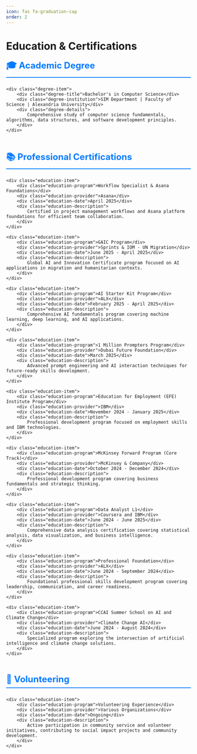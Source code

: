 ```yaml
---
icon: fas fa-graduation-cap
order: 2
---
```


<style>
.education-section {
    margin-bottom: 3rem;
}

.education-title {
    font-size: 1.5rem;
    font-weight: bold;
    color: #007bff;
    margin-bottom: 1.5rem;
    border-bottom: 2px solid #007bff;
    padding-bottom: 0.5rem;
}

.education-item {
    margin-bottom: 1.5rem;
    padding: 1.5rem;
    border-left: 4px solid #007bff;
    background-color: #2d3748;
    border-radius: 0 8px 8px 0;
    color: #e2e8f0;
}

.education-program {
    font-size: 1.2rem;
    font-weight: bold;
    color: #f7fafc;
    margin-bottom: 0.5rem;
}

.education-provider {
    font-size: 1rem;
    color: #63b3ed;
    font-weight: 600;
    margin-bottom: 0.5rem;
}

.education-date {
    font-size: 0.9rem;
    color: #a0aec0;
    font-style: italic;
    margin-bottom: 0.5rem;
}

.education-description {
    color: #cbd5e0;
    line-height: 1.6;
    font-size: 0.95rem;
}

.degree-item {
    margin-bottom: 1.5rem;
    padding: 1.5rem;
    border-left: 4px solid #28a745;
    background-color: #2d3748;
    border-radius: 0 8px 8px 0;
    color: #e2e8f0;
}

.degree-title {
    font-size: 1.3rem;
    font-weight: bold;
    color: #f7fafc;
    margin-bottom: 0.5rem;
}

.degree-institution {
    font-size: 1.1rem;
    color: #63b3ed;
    font-weight: 600;
    margin-bottom: 0.5rem;
}

.degree-details {
    color: #cbd5e0;
    line-height: 1.6;
    font-size: 0.95rem;
}

@media (max-width: 768px) {
    .education-item, .degree-item {
        padding: 1rem;
        margin-bottom: 1rem;
    }
    
    .education-program, .degree-title {
        font-size: 1.1rem;
    }
    
    .education-provider, .degree-institution {
        font-size: 0.95rem;
    }
}
</style>

# Education & Certifications

<div class="education-section">
    <div class="education-title">🎓 Academic Degree</div>
    
    <div class="degree-item">
        <div class="degree-title">Bachelor's in Computer Science</div>
        <div class="degree-institution">SIM Department | Faculty of Science | Alexandria University</div>
        <div class="degree-details">
            Comprehensive study of computer science fundamentals, algorithms, data structures, and software development principles.
        </div>
    </div>
</div>

<div class="education-section">
    <div class="education-title">📚 Professional Certifications</div>
    
    <div class="education-item">
        <div class="education-program">Workflow Specialist & Asana Foundations</div>
        <div class="education-provider">Asana</div>
        <div class="education-date">April 2025</div>
        <div class="education-description">
            Certified in project management workflows and Asana platform foundations for efficient team collaboration.
        </div>
    </div>

    <div class="education-item">
        <div class="education-program">GAIC Program</div>
        <div class="education-provider">Sprints & IOM - UN Migration</div>
        <div class="education-date">June 2025 - April 2025</div>
        <div class="education-description">
            Global AI and Innovation Certificate program focused on AI applications in migration and humanitarian contexts.
        </div>
    </div>

    <div class="education-item">
        <div class="education-program">AI Starter Kit Program</div>
        <div class="education-provider">ALX</div>
        <div class="education-date">February 2025 - April 2025</div>
        <div class="education-description">
            Comprehensive AI fundamentals program covering machine learning, deep learning, and AI applications.
        </div>
    </div>

    <div class="education-item">
        <div class="education-program">1 Million Prompters Program</div>
        <div class="education-provider">Dubai Future Foundation</div>
        <div class="education-date">March 2025</div>
        <div class="education-description">
            Advanced prompt engineering and AI interaction techniques for future-ready skills development.
        </div>
    </div>

    <div class="education-item">
        <div class="education-program">Education for Employment (EFE) Institute Program</div>
        <div class="education-provider">IBM</div>
        <div class="education-date">November 2024 - January 2025</div>
        <div class="education-description">
            Professional development program focused on employment skills and IBM technologies.
        </div>
    </div>

    <div class="education-item">
        <div class="education-program">McKinsey Forward Program (Core Track)</div>
        <div class="education-provider">McKinsey & Company</div>
        <div class="education-date">October 2024 - December 2024</div>
        <div class="education-description">
            Professional development program covering business fundamentals and strategic thinking.
        </div>
    </div>

    <div class="education-item">
        <div class="education-program">Data Analyst L1</div>
        <div class="education-provider">Coursera and IBM</div>
        <div class="education-date">June 2024 - June 2025</div>
        <div class="education-description">
            Comprehensive data analysis certification covering statistical analysis, data visualization, and business intelligence.
        </div>
    </div>

    <div class="education-item">
        <div class="education-program">Professional Foundation</div>
        <div class="education-provider">ALX</div>
        <div class="education-date">June 2024 - September 2024</div>
        <div class="education-description">
            Foundational professional skills development program covering leadership, communication, and career readiness.
        </div>
    </div>

    <div class="education-item">
        <div class="education-program">CCAI Summer School on AI and Climate Change</div>
        <div class="education-provider">Climate Change AI</div>
        <div class="education-date">June 2024 - August 2024</div>
        <div class="education-description">
            Specialized program exploring the intersection of artificial intelligence and climate change solutions.
        </div>
    </div>
</div>

<div class="education-section">
    <div class="education-title">🤝 Volunteering</div>
    
    <div class="education-item">
        <div class="education-program">Volunteering Experience</div>
        <div class="education-provider">Various Organizations</div>
        <div class="education-date">Ongoing</div>
        <div class="education-description">
            Active participation in community service and volunteer initiatives, contributing to social impact projects and community development.
        </div>
    </div>
</div> 